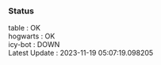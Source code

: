 ### Status


table : OK  
hogwarts : OK  
icy-bot : DOWN  
Latest Update : 2023-11-19 05:07:19.098205
